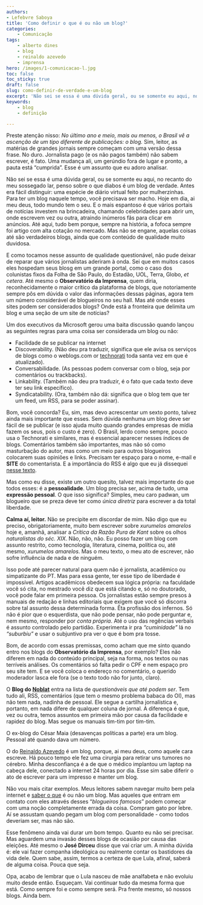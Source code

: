```yaml
---
authors:
- Lefebvre Saboya
title: 'Como definir o que é ou não um blog?'
categories:
    - Comunicação
tags:
    - alberto dines
    - blog
    - reinaldo azevedo
    - imprensa
hero: /images/1-comunicacao-l.jpg
toc: false
toc_sticky: true
draft: false
slug: como-definir-de-verdade-e-um-blog
excerpt: 'Não sei se essa é uma dúvida geral, ou se somente eu aqui, no recanto do meu sossegado lar, penso sobre o que diabos é um blog de verdade.'
keywords:
    - blog
    - definição

---
```


Preste atenção nisso: *No último ano e meio, mais ou menos, o Brasil vê a ascenção de um tipo diferente de publicações: o blog.* Sim, leitor, as matérias de grandes jornais sempre começam com uma  versão dessa frase. No duro. Jornalista pago (e os não pagos também) não sabem escrever, é fato. Uma mudança ali, um gerúndio fora de lugar e  pronto, a pauta está “cumprida”. Esse é um assunto que eu adoro  analisar.

Não sei se essa é uma dúvida geral, ou se somente eu aqui, no recanto do meu sossegado lar, penso sobre o que diabos é um blog de verdade.  Antes era fácil distinguir: uma espécie de diário virtual feito por  mulherzinhas. Para ter um blog naquele tempo, você precisava ser macho.  Hoje em dia, ai meu deus, todo mundo tem o seu. E o mais espantoso é que vários portais de notícias investem na brincadeira, chamando  celebridades para abrir um, onde escrevem vez ou outra, atraindo  inúmeros fãs para clicar em anúncios. Até aqui, tudo bem porque, sempre  na história, a fofoca sempre foi artigo com alta cotação no mercado. Mas não se engane, aquelas coisas até são verdadeiros blogs, ainda que com  conteúdo de qualidade muito duvidosa.

E como tocamos nesse assunto de qualidade questionável, não pude  deixar de reparar que vários jornalistas aderiram à onda. Sei que em  muitos casos eles hospedam seus blosg em um grande portal, como o caso  dos colunistas fixos da Folha de São Paulo, do Estadão, UOL, Terra,  Globo, *et cetera*. Até mesmo o **Observatório da Imprensa**, quem diria, reconhecidamente o maior crítico da plataforma de blogs,  que notoriamente sempre pôs em dúvida o valor das informações dessas  páginas, agora tem um número considerável de blogueiros no seu hall. Mas até onde esses sites podem ser considerados blogs? Onde está a  fronteira que delimita um blog e uma seção de um site de notícias?

Um dos executivos da Microsoft gerou uma baita discussão quando  lançou as seguintes regras para uma coisa ser considerada um blog ou  não:

- Facilidade de se publicar na internet
- Discoverability. (Não deu pra traduzir, significa que ele avisa os serviços de blogs como o weblogs.com or [technorati](http://www.technorati.com/blogs/http://www.saboya.org) toda santa vez em que é atualizado).
- Conversabilidade. (As pessoas podem conversar com o blog, seja por comentários ou trackbacks).
- Linkability. (Também não deu pra traduzir, é o fato que cada texto deve ter seu link específico).
- Syndicatability. (Ora, também não dá: significa que o blog tem que ter um feed, um RSS, para se poder assinar).

Bom, você concorda? Eu, sim, mas devo acrescentar um sexto  ponto, talvez ainda mais importante que esses. Sem dúvida nenhuma um  blog deve ser fácil de se publicar (e isso ajuda muito quando grandes  empresas de mídia fazem os seus, pois o custo é zero). O Brasil, lerdo  como sempre, pouco usa o Technorati e similares, mas é essencial  aparecer nesses índices de blogs. Comentários também são importantes,  mas não só como masturbação do autor, mas como um meio para outros  blogueiros colocarem suas opiniões e links. Precisam ter espaço para o  nome, e-mail e **SITE** do comentarista. E a importância do RSS é algo que eu já dissequei [nesse texto](http://saboya.org/assine-o-blog/).

Mas como eu disse, existe um outro quesito, talvez mais importante do que todos esses: é a **pessoalidade**. Um blog precisa ser, acima de tudo, uma **expressão pessoal**. O que isso significa? Simples, meu caro padwan, um blogueiro que se preza deve ter como *única diretriz* para escrever a da total liberdade.

**Calma aí, leitor.** Não se precipite em discordar de mim. Não digo que eu preciso, obrigatoriamente, muito bem escrever sobre *xurumelos amarelos* hoje e, amanhã, analisar a *Crítica da Razão Pura de Kant* sobre os olhos *naturalistas do séc. XIX*. Não, não, não. Eu posso fazer um blog com assunto restrito, como tecnologia, literatura, cinema, política ou, até mesmo, *xurumelos amarelos*. Mas o meu texto, o meu ato de escrever, não sofre influência de nada e de ninguém.

Isso pode até parecer natural para quem não é jornalista, acadêmico  ou simpatizante do PT. Mas para essa gente, ter esse tipo de liberdade é impossível. Artigos acadêmicos obedecem sua lógica própria: na  faculdade você só cita, no mestrado você diz que está citando e, só no  doutorado, você pode falar em primeira pessoa. Os jornalistas estão  sempre presos à manuais de redação e linhas editoriais que exigem que  você só discorra sobre tal assunto dessa determinada forma. Êta  profissão dos infernos. Só não é pior que o esquerdista, que não pode  pensar, não pode perguntar e, nem mesmo, responder por *conta própria*. Até o uso das regências verbais é assunto controlado pelo partidão. Experimenta ir pra *“cuminidade”* lá no *“suburbiu”* e usar o subjuntivo pra ver o que é bom pra tosse.

Bom, de acordo com essas premissas, como acham que me sinto quando entro nos blogs do **Observatório da Imprensa**, por exemplo? Eles não diferem em nada do conteúdo principal, seja na  forma, nos textos ou nas terríveis análises. Os comentários só falta  pedir o CPF e nem espaço pro seu site tem. E se você coloca o endereço  no comentário, o querido moderador lasca ele fora (se o texto todo não  for junto, claro).

O **Blog do [Noblat](http://www.noblat.com.br)** entra na lista de *questionáveis que até podem ser*. Tem tudo ali, RSS, comentários (que tem o mesmo problema babaca do OI), mas não tem nada, nadinha de pessoal. Ele segue a cartilha jornalística e, portanto, em nada difere de qualquer coluna de jornal. A diferença é que, vez ou outra, temos assuntos em primeira mão por causa da  facilidade e rapidez do blog. Mas segue os manuais tim-tim por tim-tim.

O ex-blog do César Maia (desavenças políticas a parte) era um blog. Pessoal até quando dava um número.

O do [Reinaldo Azevedo](http://blogdoreinaldoazevedo.blogspot.com) é um blog, porque, ai meu deus, como aquele cara escreve. Há pouco  tempo ele fez uma cirurgia para retirar uns tumores no cérebro. Minha  desconfiança é a de que o médico implantou um laptop na cabeça dele,  conectado a internet 24 horas por dia. Esse sim sabe diferir o ato de  escrever para um impresso e manter um blog.

Não vou mais citar exemplos. Meus leitores sabem navegar muito bem pela internet e [saber o que](http://www.gardenal.org/inagaki/2006/07/blogo_logo_existo.html) é ou não um blog. Mas aqueles que entram em contato com eles através desses “*blogueiros famosos*” podem começar com uma noção completamente errada da coisa. Compram gato por lebre. Aí se assustam quando pegam um blog com personalidade - como todos deveriam ser, mas não são.

Esse fenômeno ainda vai durar um bom tempo. Quanto eu não sei  precisar. Mas aguardem uma invasão desses blogs de ocasião por causa das eleições. Até mesmo o **José Dirceu** disse que vai criar  um. A minha dúvida é: ele vai fazer companha ideológica ou realmente  contar os bastidores da vida dele. Quem sabe, assim, termos a certeza de que Lula, afinal, saberá de alguma coisa. Pouca que seja.

Opa, acabo de lembrar que o Lula nasceu de mãe analfabeta e não  evoluiu muito desde então. Esqueçam. Vai continuar tudo da mesma forma  que está. Como sempre foi e como sempre será. Pra frente mesmo, só  nossos blogs. Ainda bem.
